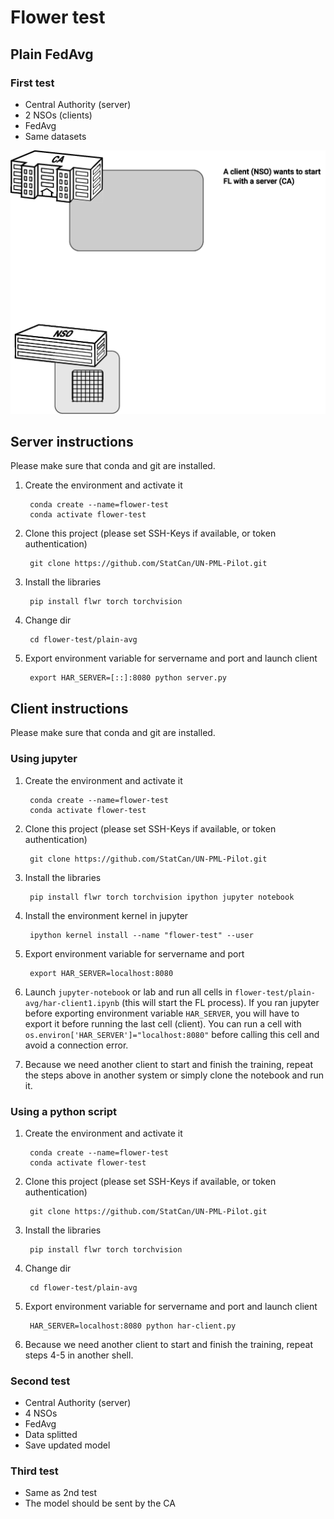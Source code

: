 # Flower test

## Plain FedAvg

### First test
- Central Authority (server)
- 2 NSOs (clients)
- FedAvg
- Same datasets
<img src="flower-test-1.gif" width="640" />

## Server instructions
Please make sure that conda and git are installed.
1. Create the environment and activate it

        conda create --name=flower-test
        conda activate flower-test
2. Clone this project (please set SSH-Keys if available, or token authentication)

        git clone https://github.com/StatCan/UN-PML-Pilot.git
3. Install the libraries

        pip install flwr torch torchvision
4. Change dir

        cd flower-test/plain-avg
4. Export environment variable for servername and port and launch client 

        export HAR_SERVER=[::]:8080 python server.py
        
## Client instructions
Please make sure that conda and git are installed.

### Using jupyter
1. Create the environment and activate it
        
        conda create --name=flower-test
        conda activate flower-test
2. Clone this project (please set SSH-Keys if available, or token authentication)
        
        git clone https://github.com/StatCan/UN-PML-Pilot.git
3. Install the libraries
        
        pip install flwr torch torchvision ipython jupyter notebook
4. Install the environment kernel in jupyter
        
        ipython kernel install --name "flower-test" --user
5. Export environment variable for servername and port 
        
        export HAR_SERVER=localhost:8080
6. Launch `jupyter-notebook` or lab and run all cells in `flower-test/plain-avg/har-client1.ipynb` (this will start the FL process). If you ran jupyter before exporting environment variable `HAR_SERVER`, you will have to export it before running the last cell (client). You can run a cell with `os.environ['HAR_SERVER']="localhost:8080"` before calling this cell and avoid a connection error.
7. Because we need another client to start and finish the training, repeat the steps above in another system or simply clone the notebook and run it.

### Using a python script
1. Create the environment and activate it
        
        conda create --name=flower-test
        conda activate flower-test
2. Clone this project (please set SSH-Keys if available, or token authentication)
        
        git clone https://github.com/StatCan/UN-PML-Pilot.git
3. Install the libraries
        
        pip install flwr torch torchvision
4. Change dir 
        
        cd flower-test/plain-avg
4. Export environment variable for servername and port and launch client 
        
        HAR_SERVER=localhost:8080 python har-client.py
6. Because we need another client to start and finish the training, repeat steps 4-5 in another shell.

### Second test
- Central Authority (server)
- 4 NSOs
- FedAvg
- Data splitted
- Save updated model

### Third test
- Same as 2nd test
- The model should be sent by the CA





